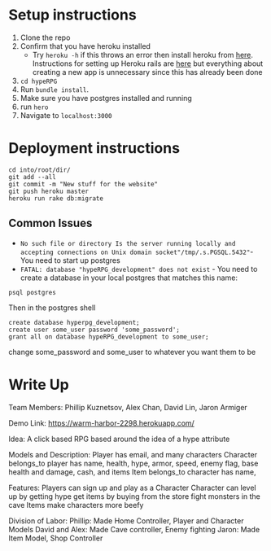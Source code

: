 # Setup instructions
1. Clone the repo
2. Confirm that you have heroku installed
    * Try `heroku -h` if this throws an error then install heroku from [here](https://toolbelt.heroku.com/). Instructions for setting up Heroku rails are [here](https://devcenter.heroku.com/articles/getting-started-with-rails4) but everything about creating a new app is unnecessary since this has already been done
2. `cd hypeRPG`
3. Run `bundle install`.
4. Make sure you have postgres installed and running
5. run `hero`
6. Navigate to `localhost:3000`

# Deployment instructions

```
cd into/root/dir/
git add --all
git commit -m "New stuff for the website"
git push heroku master
heroku run rake db:migrate
```
## Common Issues
* `No such file or directory Is the server running locally and accepting connections on Unix domain socket"/tmp/.s.PGSQL.5432"`- You need to start up postgres
* `FATAL: database "hypeRPG_development" does not exist`  - You need to create a database in your local postgres that matches this name:

```
psql postgres
```
Then in the postgres shell
```
create database hyperpg_development;  
create user some_user password 'some_password';
grant all on database hypeRPG_development to some_user;
```
change some_password and some_user to whatever you want them to be
# Write Up
Team Members: Phillip Kuznetsov, Alex Chan, David Lin, Jaron Armiger

Demo Link: https://warm-harbor-2298.herokuapp.com/

Idea: A click based RPG based around the idea of a hype attribute


Models and Description:
Player
has email, and many characters
Character
belongs_to player
has name, health, hype, armor, speed, enemy flag, base health and damage, cash, and items
Item
belongs_to character
has name,

Features:
Players can sign up and play as a Character
Character can level up by getting hype
    get items by buying from the store
    fight monsters in the cave
Items make characters more beefy

Division of Labor:
Phillip: Made Home Controller, Player and Character Models
David and Alex: Made Cave controller, Enemy fighting
Jaron: Made Item Model, Shop Controller

